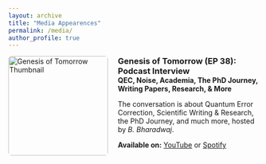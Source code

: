```yaml
---
layout: archive
title: "Media Appearences"
permalink: /media/
author_profile: true
---
```



<div style="display: flex; align-items: flex-start; gap: 20px; margin-bottom: 30px;">
  <!-- Thumbnail -->
  <a href="https://www.youtube.com/watch?v=OKRcqTDhUn8" target="_blank">
    <img src="/avimita_chatterjee/images/genesis-thumbnail.png" alt="Genesis of Tomorrow Thumbnail" style="width: 200px; border-radius: 6px;">
  </a>
  <!-- Text -->
  <div style="max-width: 700px;">
    <h3 style="margin: 0;">Genesis of Tomorrow (EP 38): Podcast Interview</h3>
    <p style="font-weight: bold; margin: 0 0 8px 0;">QEC, Noise, Academia, The PhD Journey, Writing Papers, Research, & More</p>
    <p>The conversation is about Quantum Error Correction, Scientific Writing & Research, the PhD Journey, and much more, hosted by <em>B. Bharadwaj</em>.</p>
    <p><strong>Available on:</strong> 
      <a href="https://www.youtube.com/watch?v=OKRcqTDhUn8" target="_blank">YouTube</a> or 
      <a href="https://open.spotify.com/episode/1VerV8ezzKDT9BHCfkSPJZ" target="_blank">Spotify</a>
    </p>
  </div>
</div>
